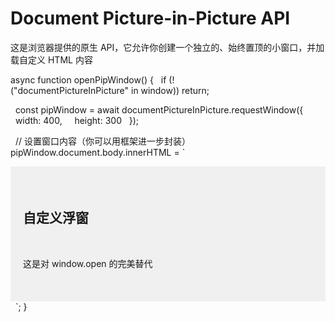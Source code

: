 # Document Picture-in-Picture API

这是浏览器提供的原生 API，它允许你创建一个独立的、始终置顶的小窗口，并加载自定义 HTML 内容

async function openPipWindow() {
  if (!("documentPictureInPicture" in window)) return;

  const pipWindow = await documentPictureInPicture.requestWindow({
    width: 400,
    height: 300
  });

  // 设置窗口内容（你可以用框架进一步封装）
  pipWindow.document.body.innerHTML = \`
    <div style="padding: 20px; background: #f0f0f0;">
      <h2>自定义浮窗</h2>
      <p>这是对 window.open 的完美替代</p>
    </div>
  \`;
}